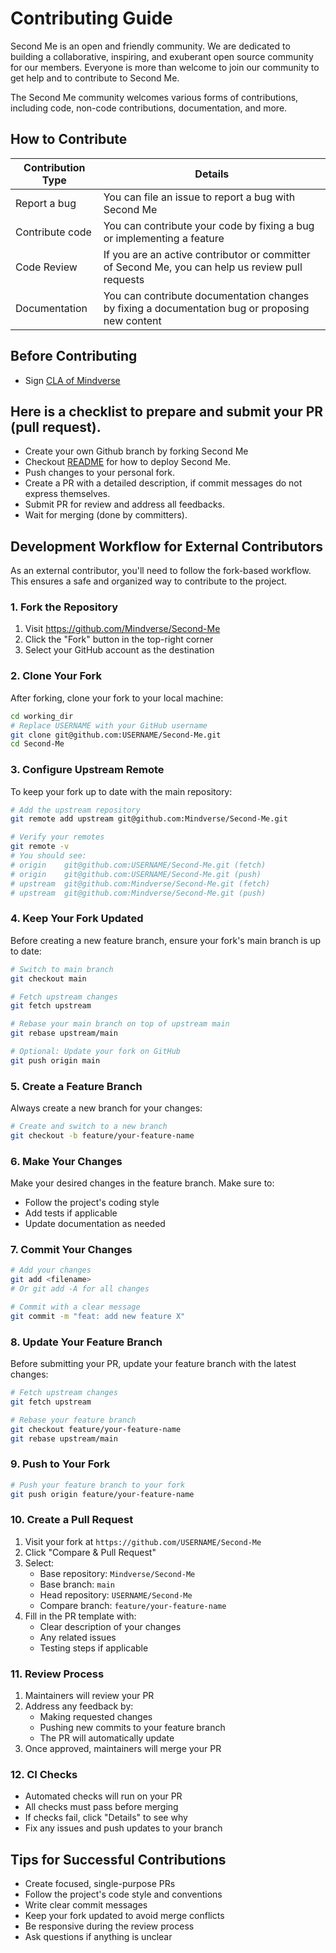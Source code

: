 # Contributing Guide

Second Me is an open and friendly community. We are dedicated to building a collaborative, inspiring, and exuberant open source community for our members. Everyone is more than welcome to join our community to get help and to contribute to Second Me.

The Second Me community welcomes various forms of contributions, including code, non-code contributions, documentation, and more.

## How to Contribute

| Contribution Type | Details |
|------------------|---------|
| Report a bug | You can file an issue to report a bug with Second Me |
| Contribute code | You can contribute your code by fixing a bug or implementing a feature |
| Code Review | If you are an active contributor or committer of Second Me, you can help us review pull requests |
| Documentation | You can contribute documentation changes by fixing a documentation bug or proposing new content |

## Before Contributing
* Sign [CLA of Mindverse](https://cla-assistant.io/mindverse/Second-Me)
  
## Here is a checklist to prepare and submit your PR (pull request).
* Create your own Github branch by forking Second Me
* Checkout [README]() for how to deploy Second Me.
* Push changes to your personal fork.
* Create a PR with a detailed description, if commit messages do not express themselves.
* Submit PR for review and address all feedbacks.
* Wait for merging (done by committers).

## Development Workflow for External Contributors

As an external contributor, you'll need to follow the fork-based workflow. This ensures a safe and organized way to contribute to the project.

### 1. Fork the Repository
1. Visit https://github.com/Mindverse/Second-Me
2. Click the "Fork" button in the top-right corner
3. Select your GitHub account as the destination

### 2. Clone Your Fork
After forking, clone your fork to your local machine:
```bash
cd working_dir
# Replace USERNAME with your GitHub username
git clone git@github.com:USERNAME/Second-Me.git
cd Second-Me
```

### 3. Configure Upstream Remote
To keep your fork up to date with the main repository:
```bash
# Add the upstream repository
git remote add upstream git@github.com:Mindverse/Second-Me.git

# Verify your remotes
git remote -v
# You should see:
# origin    git@github.com:USERNAME/Second-Me.git (fetch)
# origin    git@github.com:USERNAME/Second-Me.git (push)
# upstream  git@github.com:Mindverse/Second-Me.git (fetch)
# upstream  git@github.com:Mindverse/Second-Me.git (push)
```

### 4. Keep Your Fork Updated
Before creating a new feature branch, ensure your fork's main branch is up to date:
```bash
# Switch to main branch
git checkout main

# Fetch upstream changes
git fetch upstream

# Rebase your main branch on top of upstream main
git rebase upstream/main

# Optional: Update your fork on GitHub
git push origin main
```

### 5. Create a Feature Branch
Always create a new branch for your changes:
```bash
# Create and switch to a new branch
git checkout -b feature/your-feature-name
```

### 6. Make Your Changes
Make your desired changes in the feature branch. Make sure to:
- Follow the project's coding style
- Add tests if applicable
- Update documentation as needed

### 7. Commit Your Changes
```bash
# Add your changes
git add <filename>
# Or git add -A for all changes

# Commit with a clear message
git commit -m "feat: add new feature X"
```

### 8. Update Your Feature Branch
Before submitting your PR, update your feature branch with the latest changes:
```bash
# Fetch upstream changes
git fetch upstream

# Rebase your feature branch
git checkout feature/your-feature-name
git rebase upstream/main
```

### 9. Push to Your Fork
```bash
# Push your feature branch to your fork
git push origin feature/your-feature-name
```

### 10. Create a Pull Request
1. Visit your fork at `https://github.com/USERNAME/Second-Me`
2. Click "Compare & Pull Request"
3. Select:
   - Base repository: `Mindverse/Second-Me`
   - Base branch: `main`
   - Head repository: `USERNAME/Second-Me`
   - Compare branch: `feature/your-feature-name`
4. Fill in the PR template with:
   - Clear description of your changes
   - Any related issues
   - Testing steps if applicable

### 11. Review Process
1. Maintainers will review your PR
2. Address any feedback by:
   - Making requested changes
   - Pushing new commits to your feature branch
   - The PR will automatically update
3. Once approved, maintainers will merge your PR

### 12. CI Checks
- Automated checks will run on your PR
- All checks must pass before merging
- If checks fail, click "Details" to see why
- Fix any issues and push updates to your branch

## Tips for Successful Contributions
- Create focused, single-purpose PRs
- Follow the project's code style and conventions
- Write clear commit messages
- Keep your fork updated to avoid merge conflicts
- Be responsive during the review process
- Ask questions if anything is unclear
